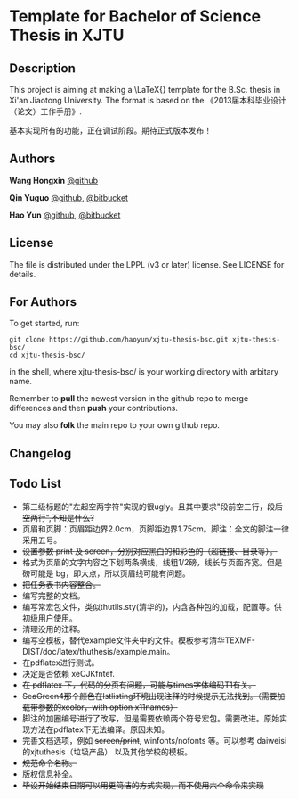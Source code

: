 Template for Bachelor of Science Thesis in XJTU
======

Description
------

This project is aiming at making a \LaTeX{} template for the B.Sc. thesis in Xi'an Jiaotong University. The format is based on the 《2013届本科毕业设计（论文）工作手册》.

基本实现所有的功能，正在调试阶段。期待正式版本发布！

Authors
------
**Wang Hongxin** [@github](https://github.com/wanghongxin)

**Qin Yuguo** [@github](https://github.com/FireUponSKy), [@bitbucket](https://bitbucket.org/FireUponSky)

**Hao Yun** [@github](https://github.com/haoyun), [@bitbucket](https://bitbucket.org/haoyun)

License
------
The file is distributed under the LPPL (v3 or later) license. See LICENSE for details.

For Authors
------
To get started, run:

    git clone https://github.com/haoyun/xjtu-thesis-bsc.git xjtu-thesis-bsc/
    cd xjtu-thesis-bsc/

in the shell, where xjtu-thesis-bsc/ is your working directory with arbitary name.

Remember to **pull** the newest version in the github repo to merge differences and then **push** your contributions.

You may also **folk** the main repo to your own github repo.

Changelog
------

Todo List
-----
* ~~第三级标题的"左起空两字符"实现的很ugly。且其中要求"段前空三行，段后空两行",不知是什么?~~
* 页眉和页脚：页眉距边界2.0cm，页脚距边界1.75cm。脚注：全文的脚注一律采用五号。
* ~~设置参数 print 及 screen，分别对应黑白的和彩色的（超链接、目录等）。~~
* 格式为页眉的文字内容之下划两条横线，线粗1/2磅，线长与页面齐宽。但是磅可能是 bg，即大点，所以页眉线可能有问题。
* ~~把任务表书内容整合。~~
* 编写完整的文档。
* 编写常宏包文件，类似thutils.sty(清华的)，内含各种包的加载，配置等。供初级用户使用。
* 清理没用的注释。
* 编写空模板，替代example文件夹中的文件。模板参考清华TEXMF-DIST/doc/latex/thuthesis/example.main。
* 在pdflatex进行测试。
* 决定是否依赖 xeCJKfntef.
* ~~在 pdflatex 下，代码的分页有问题，可能与times字体编码T1有关。~~
* ~~SeaGreen4那个颜色在lstlisting环境出现注释的时候提示无法找到。（需要加载带参数的xcolor，with option x11names）~~
* 脚注的加圈编号进行了改写，但是需要依赖两个符号宏包。需要改进。原始实现方法在pdflatex下无法编译。原因未知。
* 完善文档选项，例如 ~~screen/print~~, winfonts/nofonts 等。可以参考 daiweisi的xjtuthesis（垃圾产品） 以及其他学校的模板。
* ~~规范命令名称。~~
* 版权信息补全。
* ~~毕设开始结束日期可以用更简洁的方式实现，而不使用六个命令来实现~~
